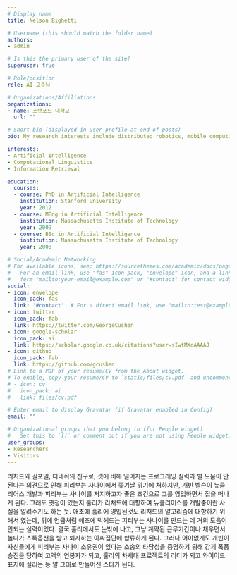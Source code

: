 ```yaml
---
# Display name
title: Nelson Bighetti

# Username (this should match the folder name)
authors:
- admin

# Is this the primary user of the site?
superuser: true

# Role/position
role: AI 교수님

# Organizations/Affiliations
organizations:
- name: 스탠포드 대학교
  url: ""

# Short bio (displayed in user profile at end of posts)
bio: My research interests include distributed robotics, mobile computing and programmable matter.

interests:
- Artificial Intelligence
- Computational Linguistics
- Information Retrieval

education:
  courses:
  - course: PhD in Artificial Intelligence
    institution: Stanford University
    year: 2012
  - course: MEng in Artificial Intelligence
    institution: Massachusetts Institute of Technology
    year: 2009
  - course: BSc in Artificial Intelligence
    institution: Massachusetts Institute of Technology
    year: 2008

# Social/Academic Networking
# For available icons, see: https://sourcethemes.com/academic/docs/page-builder/#icons
#   For an email link, use "fas" icon pack, "envelope" icon, and a link in the
#   form "mailto:your-email@example.com" or "#contact" for contact widget.
social:
- icon: envelope
  icon_pack: fas
  link: '#contact'  # For a direct email link, use "mailto:test@example.org".
- icon: twitter
  icon_pack: fab
  link: https://twitter.com/GeorgeCushen
- icon: google-scholar
  icon_pack: ai
  link: https://scholar.google.co.uk/citations?user=sIwtMXoAAAAJ
- icon: github
  icon_pack: fab
  link: https://github.com/gcushen
# Link to a PDF of your resume/CV from the About widget.
# To enable, copy your resume/CV to `static/files/cv.pdf` and uncomment the lines below.
# - icon: cv
#   icon_pack: ai
#   link: files/cv.pdf

# Enter email to display Gravatar (if Gravatar enabled in Config)
email: ""

# Organizational groups that you belong to (for People widget)
#   Set this to `[]` or comment out if you are not using People widget.
user_groups:
- Researchers
- Visitors
---
```


리처드와 길포일, 디네쉬의 친구로, 셋에 비해 떨어지는 프로그래밍 실력과 별 도움이 안 된다는 의견으로 인해 피리부는 사나이에서 쫓겨날 위기에 처하지만, 개빈 벨슨이 뉴클리어스 개발과 피리부는 사나이를 저지하고자 좋은 조건으로 그를 영입하면서 집을 떠나게 된다. 그래도 옛정이 있는지 훌리가 리처드에 대항하여 뉴클리어스를 개발중이란 사실을 알려주기도 하는 듯.
애초에 훌리에 영입된것도 리처드의 알고리즘에 대항하기 위해서 였는데, 위에 언급처럼 애초에 빅헤드는 피리부는 사나이를 만드는 데 거의 도움이 안되는 실력이었다. 결국 훌리에서도 눈밖에 나고, 그냥 계약된 근무기간이나 채우면서 놀다가 스톡옵션을 받고 퇴사하는 아싸집단에 합류하게 된다. 그러나 어이없게도 개빈이 자신들에게 피리부는 사나이 소유권이 있다는 소송의 타당성을 증명하기 위해 강제 폭풍 승진을 당하여 고액의 연봉자가 되고, 훌리의 차세대 프로젝트의 리더가 되고 와이어드 표지에 실리는 등 말 그대로 만들어진 스타가 된다.
